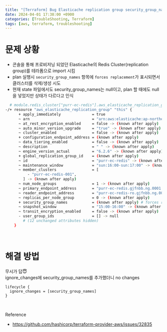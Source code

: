 ```yaml
---
title: "[Terraform] Bug Elasticache replication group security_group_names forces replacement"
date: 2024-04-01 17:38:00 +0900
categories: [TroubleShooting, Terraform]
tags: [aws, terraform, troubleshooting]
---
```


# 문제 상황
* 콘솔을 통해 프로비저닝 되었던 Elasticache의 Redis Cluster(replication group)를 테라폼으로 import 시킴
* plan 실행시 `security_group_names` 항목에 `forces replacement`가 표시되면서 클러스터를 삭제/생성 시도
* 현재 state 파일에서도 security_group_names는 null이고, plan 할 때에도 null을 넣었지만 상태가 다르다고 인식

```bash
  # module.redis_cluster["purr-ec-redis"].aws_elasticache_replication_group.this[0] must be replaced
-/+ resource "aws_elasticache_replication_group" "this" {
      + apply_immediately              = true
      ~ arn                            = "arn:aws:elasticache:ap-northeast-2:211107293600:replicationgroup:purr-ec-redis" -> (known after apply)
      ~ at_rest_encryption_enabled     = false -> (known after apply)
      ~ auto_minor_version_upgrade     = "true" -> (known after apply)
      ~ cluster_enabled                = false -> (known after apply)
      + configuration_endpoint_address = (known after apply)
      ~ data_tiering_enabled           = false -> (known after apply)
      ~ description                    = " " -> (known after apply)
      ~ engine_version_actual          = "6.2.6" -> (known after apply)
      + global_replication_group_id    = (known after apply)
      ~ id                             = "purr-ec-redis" -> (known after apply)
      ~ maintenance_window             = "sun:16:00-sun:17:00" -> (known after apply)
      ~ member_clusters                = [
          - "purr-ec-redis-001",
        ] -> (known after apply)
      ~ num_node_groups                = 1 -> (known after apply)
      ~ primary_endpoint_address       = "purr-ec-redis.gjfnbb.ng.0001.apn2.cache.amazonaws.com" -> (known after apply)
      ~ reader_endpoint_address        = "purr-ec-redis-ro.gjfnbb.ng.0001.apn2.cache.amazonaws.com" -> (known after apply)
      ~ replicas_per_node_group        = 0 -> (known after apply)
      + security_group_names           = (known after apply) # forces replacement
      ~ snapshot_window                = "15:00-16:00" -> (known after apply)
      ~ transit_encryption_enabled     = false -> (known after apply)
      - user_group_ids                 = [] -> null
        # (12 unchanged attributes hidden)
    }
```

<br>

# 해결 방법

무시가 답😇<br>
ignore_changes에 security_group_names를 추가했더니 no changes
```hcl
lifecycle {  
  ignore_changes = [security_group_names]  
}
```

<br>

Reference
* https://github.com/hashicorp/terraform-provider-aws/issues/32835

